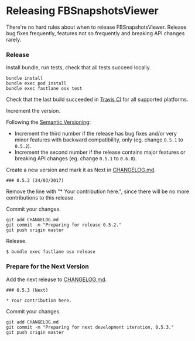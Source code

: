 # Releasing FBSnapshotsViewer

There're no hard rules about when to release FBSnapshotsViewer. Release bug fixes frequently, features not so frequently and breaking API changes rarely.

### Release

Install bundle, run tests, check that all tests succeed locally.

```
bundle install
bundle exec pod install
bundle exec fastlane osx test
```

Check that the last build succeeded in [Travis CI](https://travis-ci.org/Antondomashnev/FBSnapshotsViewer) for all supported platforms.

Increment the version.

Following the [Semantic Versioning](http://semver.org/):
*  Increment the third number if the release has bug fixes and/or very minor features with backward compatibility, only (eg. change `0.5.1` to `0.5.2`).
*  Increment the second number if the release contains major features or breaking API changes (eg. change `0.5.1` to `0.6.0`).

Create a new version and mark it as Next in [CHANGELOG.md](CHANGELOG.md).

```
### 0.5.2 (24/03/2017)
```

Remove the line with "* Your contribution here.", since there will be no more contributions to this release.

Commit your changes.

```
git add CHANGELOG.md
git commit -m "Preparing for release 0.5.2."
git push origin master
```

Release.

```
$ bundle exec fastlane osx release
```

### Prepare for the Next Version

Add the next release to [CHANGELOG.md](CHANGELOG.md).

```
### 0.5.3 (Next)

* Your contribution here.
```

Commit your changes.

```
git add CHANGELOG.md
git commit -m "Preparing for next development iteration, 0.5.3."
git push origin master
```
